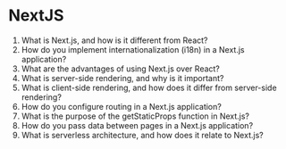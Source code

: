 # NextJS

1. What is Next.js, and how is it different from React?
2. How do you implement internationalization (i18n) in a Next.js application?
4. What are the advantages of using Next.js over React?
5. What is server-side rendering, and why is it important?
6. What is client-side rendering, and how does it differ from server-side rendering?
7. How do you configure routing in a Next.js application?
8. What is the purpose of the getStaticProps function in Next.js?
9. How do you pass data between pages in a Next.js application?
10. What is serverless architecture, and how does it relate to Next.js?

